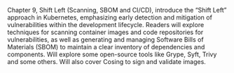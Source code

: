 Chapter 9, Shift Left (Scanning, SBOM and CI/CD), introduce the “Shift Left” approach in Kubernetes, emphasizing early detection and mitigation of vulnerabilities within the development lifecycle. Readers will explore techniques for scanning container images and code repositories for vulnerabilities, as well as generating and managing Software Bills of Materials (SBOM) to maintain a clear inventory of dependencies and components. Will explore some open-source tools like Grype, Syft, Trivy and some others. Will also cover Cosing to sign and validate images.